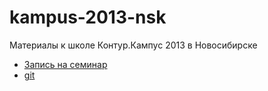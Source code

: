kampus-2013-nsk
===============

Материалы к школе Контур.Кампус 2013 в Новосибирске

* [Запись на семинар](https://docs.google.com/spreadsheet/ccc?key=0AlW9g0IejZAVdFR0RUk2LUVqVmctR296VWZFMlhUd1E#gid=0)
* [git](01-git)
